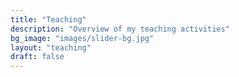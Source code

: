 ```yaml
---
title: "Teaching"
description: "Overview of my teaching activities"
bg_image: "images/slider-bg.jpg"
layout: "teaching"
draft: false
---
```

